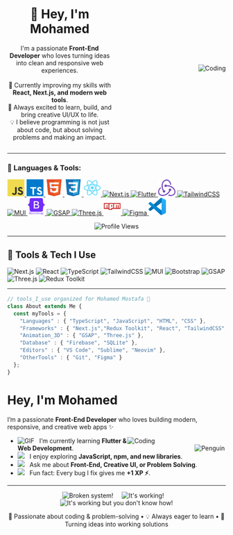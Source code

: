 <div align="center" width="50">

<!-- Main GIF -->
<div style="display: flex; align-items: center; justify-content: space-between; gap: 20px;">
  
  <!-- النص -->
  <div style="flex: 1;">
    <h1>👋 Hey, I'm Mohamed</h1>
    <p>
      I'm a passionate <strong>Front-End Developer</strong> who loves turning ideas into 
      clean and responsive web experiences. <br><br>
      🌱 Currently improving my skills with <strong>React, Next.js, and modern web tools</strong>. <br>
      🚀 Always excited to learn, build, and bring creative UI/UX to life. <br>
      💡 I believe programming is not just about code, but about solving problems and making an impact. 
    </p>
  </div>

  <!-- الصورة -->
  <div style="flex: 1; text-align: right;">
    <img src="https://media.giphy.com/media/v1.Y2lkPTc5MGI3NjExdzZ4aDhoYTJvbWd6dm8yeDI4dm00NHgzc3IzNXQxaTFvbmtxNHhpciZlcD12MV9naWZzX3NlYXJjaCZjdD1n/2IudUHdI075HL02Pkk/giphy.gif" 
         alt="Coding" width="80%"/>
  </div>

</div>


---

<h3 align="left">🚀 Languages & Tools:</h3>
<p align="left">

  <!-- Languages -->
  <a href="https://developer.mozilla.org/en-US/docs/Web/JavaScript" target="_blank">
    <img src="https://raw.githubusercontent.com/devicons/devicon/master/icons/javascript/javascript-original.svg" alt="JavaScript" width="40" height="40"/>
  </a>
  <a href="https://www.typescriptlang.org/" target="_blank">
    <img src="https://raw.githubusercontent.com/devicons/devicon/master/icons/typescript/typescript-original.svg" alt="TypeScript" width="40" height="40"/>
  </a>
  <a href="https://www.w3.org/html/" target="_blank">
    <img src="https://raw.githubusercontent.com/devicons/devicon/master/icons/html5/html5-original.svg" alt="HTML5" width="40" height="40"/>
  </a>
  <a href="https://www.w3schools.com/css/" target="_blank">
    <img src="https://raw.githubusercontent.com/devicons/devicon/master/icons/css3/css3-original.svg" alt="CSS3" width="40" height="40"/>
  </a>

  <!-- Frameworks & Libraries -->
  <a href="https://reactjs.org/" target="_blank">
    <img src="https://raw.githubusercontent.com/devicons/devicon/master/icons/react/react-original.svg" alt="React" width="40" height="40"/>
  </a>
  <a href="https://nextjs.org/" target="_blank">
    <img src="https://cdn.worldvectorlogo.com/logos/nextjs-2.svg" alt="Next.js" width="40" height="40"/>
  </a>
  <a href="https://flutter.dev" target="_blank">
    <img src="https://www.vectorlogo.zone/logos/flutterio/flutterio-icon.svg" alt="Flutter" width="40" height="40"/>
  </a>
  <a href="https://redux-toolkit.js.org/" target="_blank">
    <img src="https://raw.githubusercontent.com/devicons/devicon/master/icons/redux/redux-original.svg" alt="Redux Toolkit" width="40" height="40"/>
  </a>
  <a href="https://tailwindcss.com/" target="_blank">
    <img src="https://www.vectorlogo.zone/logos/tailwindcss/tailwindcss-icon.svg" alt="TailwindCSS" width="40" height="40"/>
  </a>
  <a href="https://mui.com/" target="_blank">
    <img src="https://cdn.worldvectorlogo.com/logos/material-ui-1.svg" alt="MUI" width="40" height="40"/>
  </a>
  <a href="https://getbootstrap.com/" target="_blank">
    <img src="https://raw.githubusercontent.com/devicons/devicon/master/icons/bootstrap/bootstrap-plain-wordmark.svg" alt="Bootstrap" width="40" height="40"/>
  </a>
  <a href="https://greensock.com/gsap/" target="_blank">
    <img src="https://cdn.worldvectorlogo.com/logos/gsap-greensock.svg" alt="GSAP" width="40" height="40"/>
  </a>
  <a href="https://threejs.org/" target="_blank">
    <img src="https://raw.githubusercontent.com/mrdoob/three.js/dev/files/icon.svg" alt="Three.js" width="40" height="40"/>
  </a>

  <!-- Tools & Design -->
  <a href="https://www.npmjs.com/" target="_blank">
    <img src="https://raw.githubusercontent.com/devicons/devicon/master/icons/npm/npm-original-wordmark.svg" alt="npm" width="40" height="40"/>
  </a>
  <a href="https://www.figma.com/" target="_blank">
    <img src="https://www.vectorlogo.zone/logos/figma/figma-icon.svg" alt="Figma" width="40" height="40"/>
  </a>
  <a href="https://code.visualstudio.com/" target="_blank">
    <img src="https://raw.githubusercontent.com/devicons/devicon/master/icons/vscode/vscode-original.svg" alt="VS Code" width="40" height="40"/>
  </a>

</p>

![Profile Views](https://komarev.com/ghpvc/?username=MohamedMostafa-1&style=flat&color=blueviolet&label=PROFILE+VIEWS)

</div>

<hr/>

## 🚀 Tools & Tech I Use  

![Next.js](https://img.shields.io/badge/Next.js-black?style=for-the-badge&logo=next.js)
![React](https://img.shields.io/badge/React-20232A?style=for-the-badge&logo=react&logoColor=61DAFB)
![TypeScript](https://img.shields.io/badge/TypeScript-007ACC?style=for-the-badge&logo=typescript&logoColor=white)
![TailwindCSS](https://img.shields.io/badge/Tailwind-38B2AC?style=for-the-badge&logo=tailwind-css&logoColor=white)
![MUI](https://img.shields.io/badge/MUI-007FFF?style=for-the-badge&logo=mui&logoColor=white)
![Bootstrap](https://img.shields.io/badge/Bootstrap-563D7C?style=for-the-badge&logo=bootstrap&logoColor=white)
![GSAP](https://img.shields.io/badge/GSAP-88CE02?style=for-the-badge&logo=greensock&logoColor=black)
![Three.js](https://img.shields.io/badge/Three.js-black?style=for-the-badge&logo=three.js&logoColor=white)
![Redux Toolkit](https://img.shields.io/badge/Redux%20Toolkit-593D88?style=for-the-badge&logo=redux&logoColor=white)

---

```ts
// tools_I_use organized for Mohamed Mostafa 🚀
class About extends Me { 
  const myTools = {  
    "Languages" : { "TypeScript", "JavaScript", "HTML", "CSS" },
    "Frameworks" : { "Next.js","Redux Toolkit", "React", "TailwindCSS", "MUI", "Bootstrap" },
    "Animation_3D" : { "GSAP", "Three.js" },
    "Database" : { "Firebase", "SQLite" },
    "Editors" : { "VS Code", "Sublime", "Neovim" },
    "OtherTools" : { "Git", "Figma" }
  };
}
```

<!-- 👋 Introduction -->
<h1>Hey, I'm Mohamed</h1>
<p>
  I’m a passionate <b>Front-End Developer</b> who loves building 
  modern, responsive, and creative web apps ✨
</p>

<!-- 👨‍💻 Coding GIF -->
<img src="https://media.giphy.com/media/2IudUHdI075HL02Pkk/giphy.gif" 
     alt="Coding" 
     width="45%" 
     align="right"/>

<!-- 🔥 About Me -->
<ul>
  <li>
    <img alt="GIF" src="https://github.com/SP-XD/SP-XD/blob/main/images/Developer.gif" width="25" />
    &nbsp; I’m currently learning <b>Flutter & Web Development</b>.
    <img align="right" src="https://raw.githubusercontent.com/Tarikul-Islam-Anik/Animated-Fluent-Emojis/master/Emojis/Animals/Penguin.png" 
         alt="Penguin" width="15%" />
  </li>
  <li>
    <img src="https://github.com/SP-XD/SP-XD/blob/main/images/hyperkitty.gif?raw=true" width="20" />
    &nbsp; I enjoy exploring <b>JavaScript, npm, and new libraries</b>.
  </li>
  <li>
    <img src="https://github.com/SP-XD/SP-XD/blob/main/images/message.gif?raw=true" width="25" />
    &nbsp; Ask me about <b>Front-End, Creative UI, or Problem Solving</b>.
  </li>
  <li>
    <img src="https://github.com/SP-XD/SP-XD/blob/main/images/lightning.gif?raw=true" width="20" />
    &nbsp; Fun fact: Every bug I fix gives me <b>+1 XP ⚡</b>.
  </li>
</ul>

<hr/>

<!-- 🚀 Summary -->
<!--<p align="center">
  ⭐ Always learning & building with <b>JavaScript, React, and Next.js</b> <br>
  ⚡ Passionate about <b>creative UI & problem solving</b> <br>
  🚀 Currently leveling up my skills with <b>npm & modern web tech</b>
</p> -->

<!-- 🎭 Emojis -->
<div align="center">
  <img src="https://raw.githubusercontent.com/Tarikul-Islam-Anik/Animated-Fluent-Emojis/master/Emojis/Smilies/Face%20with%20Spiral%20Eyes.png" width="10%" alt="Broken system!"/>
  &nbsp;&nbsp;&nbsp;
  <img src="https://raw.githubusercontent.com/Tarikul-Islam-Anik/Animated-Fluent-Emojis/master/Emojis/Smilies/Relieved%20Face.png" width="10%" alt="It's working!"/>
  &nbsp;&nbsp;&nbsp;
  <img src="https://raw.githubusercontent.com/Tarikul-Islam-Anik/Animated-Fluent-Emojis/master/Emojis/Smilies/Astonished%20Face.png" width="10%" alt="It's working but you don't know how!"/>
</div>

<p align="center">
  🚀 Passionate about coding & problem-solving • 💡 Always eager to learn • 🔧 Turning ideas into working solutions
</p>
